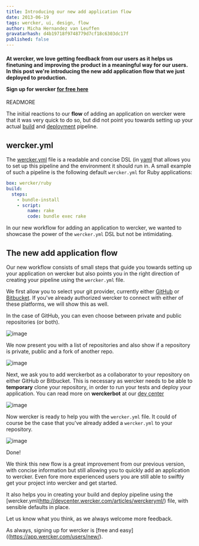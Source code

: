 ```yaml
---
title: Introducing our new add application flow
date: 2013-06-19
tags: wercker, ui, design, flow
author: Micha Hernandez van Leuffen
gravatarhash: d4b19718f9748779d7cf18c6303dc17f
published: false
---
```


<h4 class="subheader">
At wercker, we love getting feedback from our users as it helps us finetuning
and improving the product in a meaningful way for our users. In this post we're
introducing the new <strong>add application flow</strong> that we just
deployed to production.

Sign up for wercker <a href="https://app.wercker.com/users/new/">for free here</a>

</h4>

READMORE

The initial reactions to our **flow** of adding an application on wercker were
that it was very quick to do so, but did not point you towards setting up your
actual [build](http://devcenter.wercker.com/articles/introduction/builds.html)
and [deployment](http://devcenter.wercker.com/articles/introduction/deployment.html) pipeline.

## wercker.yml

The [wercker.yml](http://devcenter.wercker.com/articles/werckeryml/) file is a readable and concise DSL (in [yaml](http://www.yaml.org/) that allows 
you to set up this pipeline and the environment it should run in. A small example of such a pipeline is the following default `wercker.yml` 
for Ruby applications:

```yaml
box: wercker/ruby
build:
  steps:
    - bundle-install
    - script:
        name: rake
        code: bundle exec rake
```
In our new workflow for adding an application to wercker, we wanted to showcase the power of the `wercker.yml` DSL but
not be intimidating.

## The new add application flow

Our new workflow consists of small steps that guide you towards setting up
your application on wercker but also points you in the right direction of
creating your pipeline using the `wercker.yml` file.

We first allow you to select your git provider, currently either
[GitHub](http://github.com) or [Bitbucket](http://bitbucket.org). If you've
already authorized wercker to connect with either of these platforms, we will
show this as well.

In the case of GitHub, you can even choose between private and public
repositories (or both).

![image]()

We now present you with a list of repositories and also show if a repository is
private, public and a fork of another repo.

![image]()

Next, we ask you to add werckerbot as a collaborator to your repository on either GitHub or Bitbucket. This is necessary as 
wercker needs to be able to **temporary** clone your repository, in order to run your tests and deploy your application.
You can read more on **werckerbot** at our [dev center](http://devcenter.wercker.com/articles/gettingstarted/werckerbot.html)

![image]()

Now wercker is ready to help you with the `wercker.yml` file. It could of course be the case that you've already 
added a `wercker.yml` to your repository.

![image]()

Done!

We think this new flow is a great improvement from our previous version, with
concise information but still allowing you to quickly add an application to
wercker. Even fore more experienced users you are still able to swiftly get your project into wercker and get started.

It also helps you in creating your build and deploy pipeline using the
[wercker.yml(http://devcenter.wercker.com/articles/werckeryml/) file, with sensible
defaults in place.

Let us know what you think, as we always welcome more feedback.

As always, signing up for wercker is [free and
easy]((https://app.wercker.com/users/new/).

